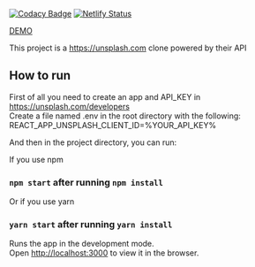 [![Codacy Badge](https://api.codacy.com/project/badge/Grade/d08e1e9ad8554faea32cbc78b0723d83)](https://www.codacy.com/manual/caio_7/unsplash-clone-reactjs?utm_source=github.com&amp;utm_medium=referral&amp;utm_content=caiohenriquesilva/unsplash-clone-reactjs&amp;utm_campaign=Badge_Grade)
[![Netlify Status](https://api.netlify.com/api/v1/badges/24f44e35-3c1d-40d7-8312-fff23b3ada57/deploy-status)](https://app.netlify.com/sites/unsplash-react-clone-caiohenriquesilva/deploys)

[DEMO](https://unsplash-react-clone-caiohenriquesilva.netlify.com/)

This project is a https://unsplash.com clone powered by their API

## How to run
First of all you need to create an app and API_KEY in https://unsplash.com/developers<br>
Create a file named .env in the root directory with the following:<br>
REACT_APP_UNSPLASH_CLIENT_ID=%YOUR_API_KEY%

And then in the project directory, you can run:

If you use npm
### `npm start` after running `npm install`

Or if you use yarn
### `yarn start` after running `yarn install`

Runs the app in the development mode.<br>
Open [http://localhost:3000](http://localhost:3000) to view it in the browser.
